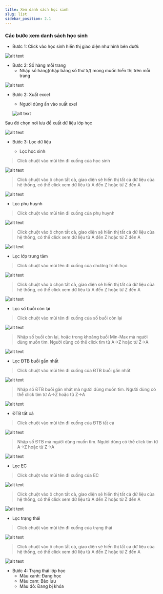 ```yaml
---
title: Xem danh sách học sinh
slug: list
sidebar_position: 2.1
---
```


### Các bước xem danh sách học sinh

- Bước 1: Click vào học sinh hiển thị giao diện như hình bên dưới:

![alt text](/img/student/a1.png)

- Bước 2: Số hàng mỗi trang
  + Nhập số hàng(nhập bằng số thứ tự) mong muốn hiển thị trên mỗi trang
  
![alt text](/img/student/a2.png)

- Bước 2: Xuất excel

  + Người dùng ấn vào xuất exel

  ![alt text](/img/student/a3.png)

Sau đó chọn nơi lưu để xuất dữ liệu lớp học

 ![alt text](/img/student/a4.png)

- Bước 3: Lọc dữ liệu

  + Lọc học sinh
> Click chuột vào mũi tên đi xuống của học sinh

![alt text](/img/student/a5.png)

> Click chuột vào ô chọn tất cả, giao diện sẽ hiển thị tất cả dữ liệu của hệ thống, có thể click xem dữ liệu từ A đến Z hoặc từ Z đến A

![alt text](/img/student/a6.png)

  + Lọc phụ huynh

> Click chuột vào mũi tên đi xuống của phụ huynh

![alt text](/img/student/a7.png)

> Click chuột vào ô chọn tất cả, giao diện sẽ hiển thị tất cả dữ liệu của hệ thống, có thể click xem dữ liệu từ A đến Z hoặc từ Z đến A

![alt text](/img/student/a8.png)

  + Lọc lớp trung tâm
> Click chuột vào mũi tên đi xuống của chương trình học

![alt text](/img/student/a9.png)

> Click chuột vào ô chọn tất cả, giao diện sẽ hiển thị tất cả dữ liệu của hệ thống, có thể click xem dữ liệu từ A đến Z hoặc từ Z đến A

![alt text](/img/student/a10.png)

  + Lọc số buổi còn lại
> Click chuột vào mũi tên đi xuống của số buổi còn lại

![alt text](/img/student/a11.png)

> Nhập số buổi còn lại, hoặc trong khoảng buổi Min-Max mà người dùng muốn tìm. Người dùng có thể click tìm từ A->Z hoặc từ Z->A

![alt text](/img/student/a12.png)

  + Lọc ĐTB buổi gần nhất 

> Click chuột vào mũi tên đi xuống của ĐTB buổi gần nhất

![alt text](/img/student/a13.png)

> Nhập số ĐTB buổi gần nhất mà người dùng muốn tìm. Người dùng có thể click tìm từ A->Z hoặc từ Z->A

![alt text](/img/student/a14.png)

  + ĐTB tất cả

> Click chuột vào mũi tên đi xuống của ĐTB tất cả

![alt text](/img/student/a15.png)

> Nhập số ĐTB mà người dùng muốn tìm. Người dùng có thể click tìm từ A->Z hoặc từ Z->A

![alt text](/img/student/a16.png)

  + Lọc EC
> Click chuột vào mũi tên đi xuống của EC

![alt text](/img/student/a17.png)

> Click chuột vào ô chọn tất cả, giao diện sẽ hiển thị tất cả dữ liệu của hệ thống, có thể click xem dữ liệu từ A đến Z hoặc từ Z đến A

![alt text](/img/student/a18.png)

  + Lọc trạng thái

> Click chuột vào mũi tên đi xuống của trạng thái

![alt text](/img/student/a19.png)

> Click chuột vào ô chọn tất cả, giao diện sẽ hiển thị tất cả dữ liệu của hệ thống, có thể click xem dữ liệu từ A đến Z hoặc từ Z đến A

![alt text](/img/student/a20.png)

- Bước 4: Trạng thái lớp học
  + Màu xanh: Đang học 
  + Màu cam: Bảo lưu
  + Màu đỏ: Đang bị khóa
